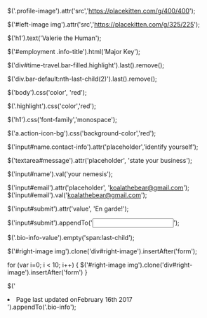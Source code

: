 <!--
  CODE EXAMPLES FROM LECTURE

  $(document).ready(function() {

  $('').html('');
  $('').text(''); //returns text
  $('').css('font', 'red'); //changes value
  $('body').text('li')[2]; // pulls that item
  $('.button').click();
  $('li').last().remove(); //(removes from window)
  $('ul').append('<li>Item 5</li>'); //(adds to window)

var six = $('<li>item 6</li>');
  six // -> [li]
  six.appendTo(six).('Item whatever')


for (var = i=0; i < 100; i++) { $('ul').append('<li>Item ' + (7+i) + '</li>') }
adds a new list item from 7-100

---------------------------------------------------------------- -->

<!-- Hacking Panda the Bear's Resume

1) Select the element that contains the profile image (hint: look for the class). Change the src attribute so it points to a picture of your choosing instead (hint: use attr()). -->

$('.profile-image').attr('src','https://placekitten.com/g/400/400');

$('#left-image img').attr('src','https://placekitten.com/g/325/225');

<!-- 2) Select the heading that says "Panda the Bear" and change it to your own name. (hint: use text()) -->

$('h1').text('Valerie the Human');

<!-- 3) Select the heading that says "Employment" and change it to something else. (hint: use a descendant selector) -->

$('#employment .info-title').html('Major Key');

<!-- 4) Panda the Bear is lying about their skills! Take the "time travel" skill off the page to satisfy your personal sense of justice. Use your googling and docs-skimming skillz to find a jQuery function that will allow you to remove elements from the DOM. (hint: there are multiple ways of doing this, but the parent() function might be useful when it comes to selecting the right element -->

  $('div#time-travel.bar-filled.highlight').last().remove();

  <!-- OR -->

  $('div.bar-default:nth-last-child(2)').last().remove();

<!-- 5) Change the colour of the body. (hint: use css()) -->

  $('body').css('color', 'red');

  <!-- 6) Change the colour used by the highlight class. -->

  $('.highlight').css('color','red');

  <!-- 7) Change the font family of the h1 to 'monospace'. -->

$('h1').css('font-family','monospace');

<!-- 8) Find a way to select the round icons in the sidebar and then change their colour. -->

$('a.action-icon-bg').css('background-color','red');

<!-- 9) Scroll down to the contact form. Change the placeholder attribute of the name field to "identify yourself". -->

$('input#name.contact-info').attr('placeholder','identify yourself');

<!-- 10) Change the placeholder attribute of the message field to "state your business". -->

$('textarea#message').attr('placeholder', 'state your business');

<!-- 11) Give the name field a "value" attribute of "your nemesis". -->

$('input#name').val('your nemesis');

<!-- 12) Change the value attribute of the email field to "koalathebear@gmail.com".******** -->

$('input#email').attr('placeholder', 'koalathebear@gmail.com');
$('input#email').val('koalathebear@gmail.com');

<!-- 13) Change the value of the submit button on the contact form to "En garde!". -->

$('input#submit').attr('value', 'En garde!');

<!-- Bonus 1) We should stop Koala from sending an email to Panda that they might regret! Find a way to disable the submit button (hint: familiarize yourself with the disabled attribute). -->

$('input#submit').appendTo('<input type= disabled>');

<!-- Bonus 2) We should help Panda protect their privacy by clearing their personal details from the sidebar. You can use empty() to do this. -->

$('.bio-info-value').empty('span:last-child');

<!-- Adding Elements to the DOM

1) That drawing of Pikachu is really cute. Let’s duplicate it using clone() and insert it at the bottom of the page using insertAfter() or appendTo(). -->

$('#right-image img').clone('div#right-image').insertAfter('form');

<!-- 2) Wow, that was so satisfying I think we should do it 10 more times. Use a for loop to help you do this. -->


for (var i=0; i < 10; i++) { $('#right-image img').clone('div#right-image').insertAfter('form') }

<!-- 3) Let’s add a message about when the page was last updated. We'll do this by appending a new <li> element to the <ul> in the sidebar (you might need to refresh the page to bring back the list items that we emptied out earlier). -->

$('<li class="bio-info-item"><span class="bio-info-title">Page last updated on</span><span class="bio-info-value bio-info-name">February 16th 2017</span></li>').appendTo('.bio-info');
